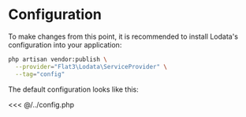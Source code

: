 # Configuration

To make changes from this point, it is recommended to install Lodata's configuration into your application:

```sh
php artisan vendor:publish \
  --provider="Flat3\Lodata\ServiceProvider" \
  --tag="config"
```

The default configuration looks like this:

<<< @/../config.php